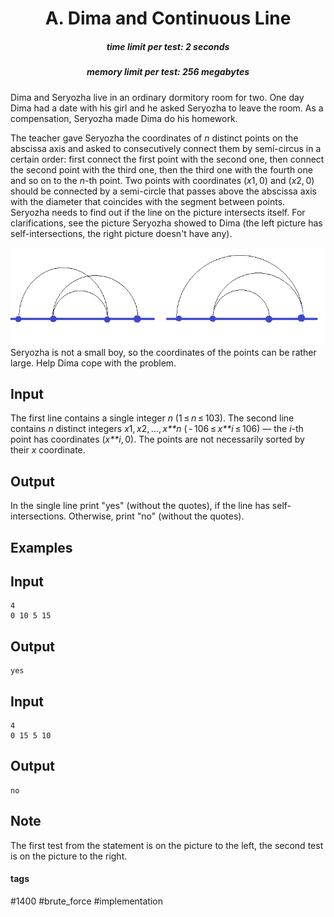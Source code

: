 <h1 style='text-align: center;'> A. Dima and Continuous Line</h1>

<h5 style='text-align: center;'>time limit per test: 2 seconds</h5>
<h5 style='text-align: center;'>memory limit per test: 256 megabytes</h5>

Dima and Seryozha live in an ordinary dormitory room for two. One day Dima had a date with his girl and he asked Seryozha to leave the room. As a compensation, Seryozha made Dima do his homework.

The teacher gave Seryozha the coordinates of *n* distinct points on the abscissa axis and asked to consecutively connect them by semi-circus in a certain order: first connect the first point with the second one, then connect the second point with the third one, then the third one with the fourth one and so on to the *n*-th point. Two points with coordinates (*x*1, 0) and (*x*2, 0) should be connected by a semi-circle that passes above the abscissa axis with the diameter that coincides with the segment between points. Seryozha needs to find out if the line on the picture intersects itself. For clarifications, see the picture Seryozha showed to Dima (the left picture has self-intersections, the right picture doesn't have any).

 ![](images/b8ac2d7d5c8aef4d37c5a255985ae94acdb1d7e9.png) Seryozha is not a small boy, so the coordinates of the points can be rather large. Help Dima cope with the problem.

## Input

The first line contains a single integer *n* (1 ≤ *n* ≤ 103). The second line contains *n* distinct integers *x*1, *x*2, ..., *x**n* ( - 106 ≤ *x**i* ≤ 106) — the *i*-th point has coordinates (*x**i*, 0). The points are not necessarily sorted by their *x* coordinate.

## Output

In the single line print "yes" (without the quotes), if the line has self-intersections. Otherwise, print "no" (without the quotes).

## Examples

## Input


```
4  
0 10 5 15  

```
## Output


```
yes  

```
## Input


```
4  
0 15 5 10  

```
## Output


```
no  

```
## Note

The first test from the statement is on the picture to the left, the second test is on the picture to the right.



#### tags 

#1400 #brute_force #implementation 